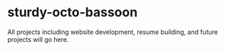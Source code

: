 # sturdy-octo-bassoon
All projects including website development, resume building, and future projects will go here.
